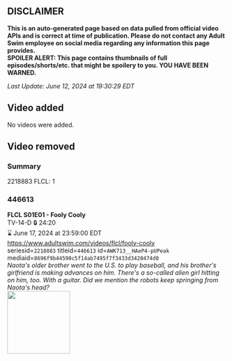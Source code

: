 ## DISCLAIMER
**This is an auto-generated page based on data pulled from official video APIs and is correct at time of publication. Please do not contact any Adult Swim employee on social media regarding any information this page provides.**  
**SPOILER ALERT: This page contains thumbnails of full episodes/shorts/etc. that might be spoilery to you. YOU HAVE BEEN WARNED.**  

_Last Update: June 12, 2024 at 19:30:29 EDT_
## Video added
No videos were added.  
## Video removed
### Summary
2218883 FLCL: 1  
### 446613
**FLCL S01E01 - Fooly Cooly**  
TV-14-D 🔒 24:20  
⌛ June 17, 2024 at 23:59:00 EDT  
https://www.adultswim.com/videos/flcl/fooly-cooly  
seriesid=`2218883` titleid=`446613` id=`AWK713__HAeP4-pUPeak` mediaid=`8696f9b44590c5f14ab7495f7f3433d3420474d0`  
_Naota's older brother went to the U.S. to play baseball, and his brother's girlfriend is making advances on him. There's a so-called alien girl hitting on him, too. With a guitar. Did we mention the robots keep springing from Naota's head?_  
<a href="https://i.cdn.turner.com/adultswim/big/image-upload/thumbnails/thumb-2_image-152356985895016.jpg"><img src="https://i.cdn.turner.com/adultswim/big/image-upload/thumbnails/thumb-2_image-152356985895016.jpg" height="144px" /></a>
